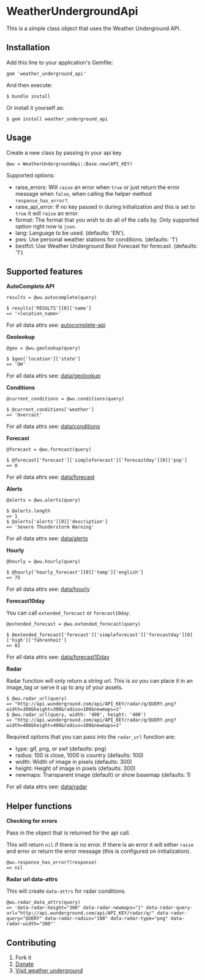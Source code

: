 WeatherUndergroundApi
=====================

This is a simple class object that uses the Weather Underground API.

Installation
------------

Add this line to your application's Gemfile:

    gem 'weather_underground_api'

And then execute:

    $ bundle install

Or install it yourself as:

    $ gem install weather_underground_api

Usage
-----
Create a new class by passing in your api key

    @wu = WeatherUndergroundApi::Base.new(API_KEY)

Supported options:

- raise_errors: Will `raise` an error when `true` or just return the error message when `false`, when calling the helper method `response_has_error?`.
- raise_api_error: If no key passed in during initialization and this is set to `true` it will `raise` an error.
- format: The format that you wish to do all of the calls by. Only supported option right now is `json`.
- lang: Language to be used. (defaults: 'EN').
- pws: Use personal weather stations for conditions. (defaults: '1')
- bestfct: Use Weather Underground Best Forecast for forecast. (defaults: '1')
    
Supported features
------------------

**AutoComplete API**

    results = @wu.autocomplete(query)
    
    $ results['RESULTS'][0]['name']
    => '<location_name>'
    
For all data attrs see: [autocomplete-api](http://www.wunderground.com/weather/api/d/docs?d=autocomplete-api&apiref=77eba12431a68f79)

**Geolookup**

    @geo = @wu.geolookup(query)
    
    $ $geo['location']['state']
    => 'OH'

For all data attrs see: [data/geolookup](http://www.wunderground.com/weather/api/d/docs?d=data/geolookup&apiref=77eba12431a68f79)

**Conditions**

    @current_conditions = @wu.conditions(query)
    
    $ @current_conditions['weather']
    => 'Overcast'

For all data attrs see: [data/conditions](http://www.wunderground.com/weather/api/d/docs?d=data/conditions&apiref=77eba12431a68f79)

**Forecast**

    @forecast = @wu.forecast(query)
    
    $ @forecast['forecast']['simpleforecast']['forecastday'][0]['pop']
    => 0

For all data attrs see: [data/forecast](http://www.wunderground.com/weather/api/d/docs?d=data/forecast&apiref=77eba12431a68f79)

**Alerts**

    @alerts = @wu.alerts(query)
    
    $ @alerts.length
    => 1
    $ @alerts['alerts'][0]['description']
    => 'Severe Thunderstorm Warning'

For all data attrs see: [data/alerts](http://www.wunderground.com/weather/api/d/docs?d=data/alerts&apiref=77eba12431a68f79)

**Hourly**

    @hourly = @wu.hourly(query)
    
    $ @hourly['hourly_forecast'][0]['temp']['english']
    => 75

For all data attrs see: [data/hourly](http://www.wunderground.com/weather/api/d/docs?d=data/hourly&apiref=77eba12431a68f79)

**Forecast10day**

You can call `extended_forecast` or `forecast10day`.

    @extended_forecast = @wu.extended_forecast(query)
    
    $ @extended_forecast['forecast']['simpleforecast']['forecastday'][0]['high']['fahrenheit']
    => 82

For all data attrs see: [data/forecast10day](http://www.wunderground.com/weather/api/d/docs?d=data/forecast10day&apiref=77eba12431a68f79)

**Radar**

Radar function will only return a string url. This is so you can place it in an image_tag or serve it up to any of your assets.

    $ @wu.radar_url(query)
    => "http://api.wunderground.com/api/API_KEY/radar/q/QUERY.png?width=300&height=300&radius=100&newmaps=1"
    $ @wu.radar_url(query, width: '400', height: '400')
    => "http://api.wunderground.com/api/API_KEY/radar/q/QUERY.png?width=400&height=400&radius=100&newmaps=1"

Required options that you can pass into the `radar_url` function are:

- type: gif, png, or swf (defaults: png)
- radius: 100 is close, 1000 is country (defaults: 100)
- width: Width of image in pixels (defaults: 300)
- height: Height of image in pixels (defaults: 300)
- newmaps: Transparent image (default) or show basemap (defaults: 1)

For all data attrs see: [data/radar](http://www.wunderground.com/weather/api/d/docs?d=layers/radar&apiref=77eba12431a68f79)

Helper functions
----------------

**Checking for errors**

Pass in the object that is returned for the api call.

This will return `nil` if there is no error. If there is an error it will either `raise` and error or return the error message 
(this is configured on initialization).

    @wu.response_has_error?(response)
    => nil


**Radar url data-attrs**

This will create `data-attrs` for radar conditions.

    @wu.radar_data_attrs(query)
    => 'data-radar-height="300" data-radar-newmaps="1" data-radar-query-url="http://api.wunderground.com/api/API_KEY/radar/q/" data-radar-query="QUERY" data-radar-radius="100" data-radar-type="png" data-radar-width="300"'

Contributing
------------

1. Fork it
2. [Donate](http://simpleweatherapp.herokuapp.com/about#donate)
3. [Visit weather underground](http://www.wunderground.com/?apiref=77eba12431a68f79)
